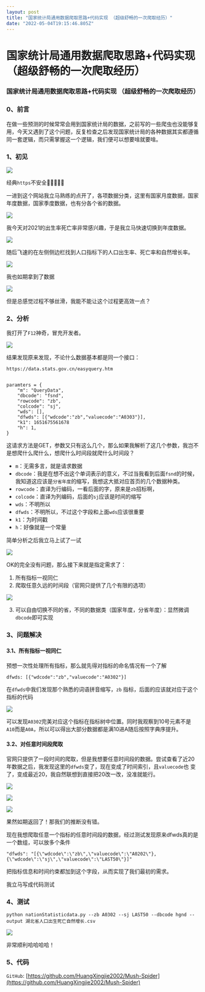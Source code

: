 ```yaml
---
layout: post
title: "国家统计局通用数据爬取思路+代码实现 （超级舒畅的一次爬取经历）"
date: "2022-05-04T19:15:46.805Z"
---
```

国家统计局通用数据爬取思路+代码实现 （超级舒畅的一次爬取经历）
================================

### 国家统计局通用数据爬取思路+代码实现 （超级舒畅的一次爬取经历）

### 0、前言

在做一些预测的时候常常会用到国家统计局的数据，之前写的一些爬虫也没能够复用，今天又遇到了这个问题，反复检查之后发现国家统计局的各种数据其实都遵循同一套逻辑，而只需掌握这一个逻辑，我们便可以想要啥就要啥。

### 1、初见

![](https://pic.imgdb.cn/item/6272911b0947543129dae880.jpg)

经典`https`不安全🤪🤪🤪🤪🤪

一进到这个网站我立马熟练的点开了，各项数据分类，这里有国家月度数据，国家年度数据，国家季度数据，也有分各个省的数据。

![](https://pic.imgdb.cn/item/627291070947543129dab40f.jpg)

我今天对2021的出生率死亡率非常感兴趣，于是我立马快速切换到年度数据。

![](https://pic.imgdb.cn/item/627290f00947543129da7749.jpg)

随后飞速的在左侧侧边栏找到人口指标下的人口出生率、死亡率和自然增长率。

![](https://pic.imgdb.cn/item/6272909c0947543129d998f1.jpg)

我也如期拿到了数据

![](https://pic.imgdb.cn/item/627291590947543129db9c97.jpg)

但是总感觉过程不够丝滑，我能不能让这个过程更高效一点？

### 2、分析

我打开了`F12`神奇，冒充开发者。

![](https://pic.imgdb.cn/item/627291c00947543129dd20fd.jpg)

结果发现原来发现，不论什么数据基本都是同一个接口：

    https://data.stats.gov.cn/easyquery.htm
    

    paramters = {
        "m": "QueryData",
        "dbcode": "fsnd",
        "rowcode": "zb",
        "colcode": "sj",
        "wds": [], 
        "dfwds": [{"wdcode":"zb","valuecode":"A0303"}],
        "k1": 1651675561678
        "h": 1,
    }
    

这请求方法是GET，参数又只有这么几个，那么如果我解析了这几个参数，我岂不是想爬什么爬什么，想爬什么时间段就爬什么时间段？

*   `m`：无需多言，就是请求数据
*   `dbcode`：我是在想不出这个单词表示的意义，不过当我看到后面`fsnd`的时候，我知道这应该是`分省年度`的缩写，我想这大抵对应首页的几个数据种类。
*   `rowcode`：直译为行编码，一看后面的字，原来是`zb`招标啊，
*   `colcode`：直译为列编码，后面的`sj`应该是时间的缩写
*   `wds`：不明所以
*   `dfwds`：不明所以，不过这个字段和上面`wds`应该很重要
*   `k1`：为时间戳
*   `h`：好像就是一个常量

简单分析之后我立马上试了一试

![](https://pic.imgdb.cn/item/627293f20947543129e753b6.jpg)

OK的完全没有问题，那么接下来就是指定需求了：

1.  所有指标一视同仁
2.  爬取任意久远的时间段（官网只提供了几个有限的选项）

![](https://pic.imgdb.cn/item/6272945a0947543129e90275.jpg)

3.  可以自由切换不同的省，不同的数据类（国家年度，分省年度）：显然微调`dbcode`即可实现

### 3、问题解决

#### 3.1、所有指标一视同仁

预想一次性处理所有指标，那么就先得对指标的命名情况有一个了解

    dfwds: [{"wdcode":"zb","valuecode":"A0302"}]
    

在`dfwds`中我们发现那个熟悉的词语拼音缩写，`zb` 指标，后面的应该就对应于这个指标的代码

![](https://pic.imgdb.cn/item/627295da0947543129edbd78.jpg)

可以发现`A0302`完美对应这个指标在指标树中位置。同时我观察到10号元素不是`A10`而是`A0A`，所以可以得出大部分数据都是满10进A随后按照字典序提升。

#### 3.2、对任意时间段爬取

官网只提供了一段时间的爬取，但是我想要任意时间段的数据。尝试查看了近20年数据之后，我发现这里的`dfwds`变了，现在变成了时间索引，且`valuecode`也 变了，变成最近20，我自然联想到直接把20改一改，没准就能行。

![](https://pic.imgdb.cn/item/627296e70947543129f0ea4e.jpg)

![](https://pic.imgdb.cn/item/6272976a0947543129f25070.jpg)

![](https://pic.imgdb.cn/item/627297a10947543129f2ddac.jpg)

果然如期返回了！那我们的推断没有错。

现在我想爬取任意一个指标的任意时间段的数据，经过测试发现原来dfwds真的是一个数组，可以放多个条件

    "dfwds": "[{\"wdcode\":\"zb\",\"valuecode\":\"A0202\"},{\"wdcode\":\"sj\",\"valuecode\":\"LAST50\"}]"
    

把指标信息和时间约束都加到这个字段，从而实现了我们最初的需求。

我立马写成代码测试

### 4、测试

    python nationStatisticdata.py --zb A0302 --sj LAST50 --dbcode hgnd --output 湖北省人口出生死亡自然增长.csv
    

![](https://pic.imgdb.cn/item/627298d00947543129f601be.jpg)

非常顺利哈哈哈哈！

### 5、代码

`GitHub`: [https://github.com/HuangXingjie2002/Mush-Spider](https://github.com/HuangXingjie2002/Mush-Spider)